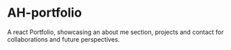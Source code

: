 # AH-portfolio
A react Portfolio, showcasing an about me section, projects and contact for collaborations and future perspectives.

